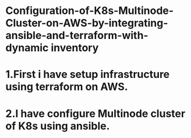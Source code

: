 # Configuration-of-K8s-Multinode-Cluster-on-AWS-by-integrating-ansible-and-terraform-with-dynamic inventory
# 1.First i have setup infrastructure using terraform on AWS.
# 2.I have configure Multinode cluster of K8s using ansible.

